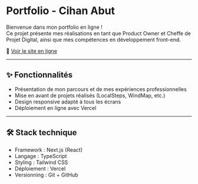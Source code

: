 # Portfolio - Cihan Abut

Bienvenue dans mon portfolio en ligne !  
Ce projet présente mes réalisations en tant que Product Owner et Cheffe de Projet Digital, ainsi que mes compétences en développement front-end.

🔗 [Voir le site en ligne](https://portfoliocihanabut.vercel.app/)

---

## ✨ Fonctionnalités

- Présentation de mon parcours et de mes expériences professionnelles
- Mise en avant de projets réalisés (LocalSteps, WindMap, etc.)
- Design responsive adapté à tous les écrans
- Déploiement en ligne avec Vercel

---

## 🛠️ Stack technique

- Framework : Next.js (React)
- Langage : TypeScript
- Styling : Tailwind CSS
- Déploiement : Vercel
- Versionning : Git + GitHub

